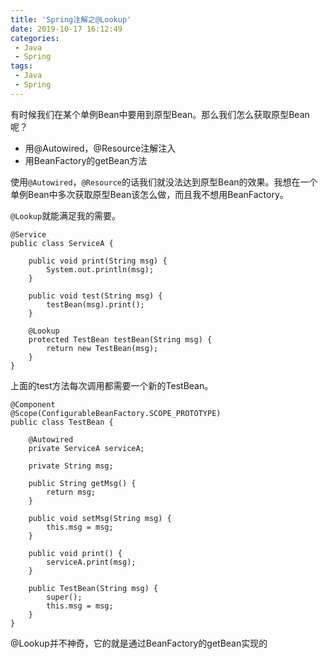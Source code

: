 ```yaml
---
title: 'Spring注解之@Lookup'
date: 2019-10-17 16:12:49
categories:
 - Java
 - Spring
tags:
 - Java
 - Spring
---
```


有时候我们在某个单例Bean中要用到原型Bean。那么我们怎么获取原型Bean呢？

- 用@Autowired，@Resource注解注入
- 用BeanFactory的getBean方法

使用`@Autowired`，`@Resource`的话我们就没法达到原型Bean的效果。我想在一个单例Bean中多次获取原型Bean该怎么做，而且我不想用BeanFactory。

<!-- more -->

`@Lookup`就能满足我的需要。

```
@Service
public class ServiceA {
    
    public void print(String msg) {
        System.out.println(msg);
    }
    
    public void test(String msg) {
        testBean(msg).print();
    }
    
    @Lookup
    protected TestBean testBean(String msg) {
        return new TestBean(msg);
    }
}
```

上面的test方法每次调用都需要一个新的TestBean。

```
@Component
@Scope(ConfigurableBeanFactory.SCOPE_PROTOTYPE)
public class TestBean {
    
    @Autowired
    private ServiceA serviceA;
    
    private String msg;

    public String getMsg() {
        return msg;
    }

    public void setMsg(String msg) {
        this.msg = msg;
    }
    
    public void print() {
        serviceA.print(msg);
    }

    public TestBean(String msg) {
        super();
        this.msg = msg;
    }
}
```

@Lookup并不神奇，它的就是通过BeanFactory的getBean实现的